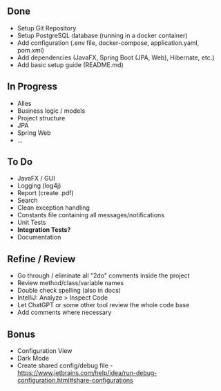 ## Done
- Setup Git Repository
- Setup PostgreSQL database (running in a docker container)
- Add configuration (.env file, docker-compose, application.yaml, pom.xml)
- Add dependencies (JavaFX, Spring Boot (JPA, Web), Hibernate, etc.)
- Add basic setup guide (README.md)

## In Progress
- Alles
- Business logic / models
- Project structure
- JPA
- Spring Web
- ...

## To Do
- JavaFX / GUI
- Logging (log4j)
- Report (create .pdf)
- Search
- Clean exception handling
- Constants file containing all messages/notifications
- Unit Tests
- **Integration Tests?**
- Documentation

## Refine / Review
- Go through / eliminate all "2do" comments inside the project
- Review method/class/variable names
- Double check spelling (also in docs)
- IntelliJ: Analyze > Inspect Code
- Let ChatGPT or some other tool review the whole code base
- Add comments where necessary

## Bonus
- Configuration View
- Dark Mode
- Create shared config/debug file - https://www.jetbrains.com/help/idea/run-debug-configuration.html#share-configurations